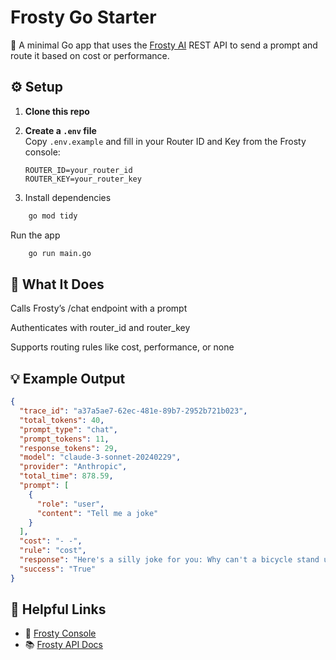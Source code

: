 # Frosty Go Starter

🧊 A minimal Go app that uses the [Frosty AI](https://gofrosty.ai) REST API to send a prompt and route it based on cost or performance.

## ⚙️ Setup

1. **Clone this repo**

2. **Create a `.env` file**  
   Copy `.env.example` and fill in your Router ID and Key from the Frosty console:

   ```env
   ROUTER_ID=your_router_id
   ROUTER_KEY=your_router_key
    ```
3. Install dependencies

```bash
    go mod tidy
```
Run the app
```bash
    go run main.go
```

## 🧠 What It Does
Calls Frosty’s /chat endpoint with a prompt

Authenticates with router_id and router_key

Supports routing rules like cost, performance, or none

## 💡 Example Output
```json
{
  "trace_id": "a37a5ae7-62ec-481e-89b7-2952b721b023",
  "total_tokens": 40,
  "prompt_type": "chat",
  "prompt_tokens": 11,
  "response_tokens": 29,
  "model": "claude-3-sonnet-20240229",
  "provider": "Anthropic",
  "total_time": 878.59,
  "prompt": [
    {
      "role": "user",
      "content": "Tell me a joke"
    }
  ],
  "cost": "- -",
  "rule": "cost",
  "response": "Here's a silly joke for you: Why can't a bicycle stand up by itself? It's two-tired!",
  "success": "True"
}
```
## 📎 Helpful Links
- 🔐 [Frosty Console](https://console.gofrosty.ai)
- 📚 [Frosty API Docs](https://docs.gofrosty.ai)
